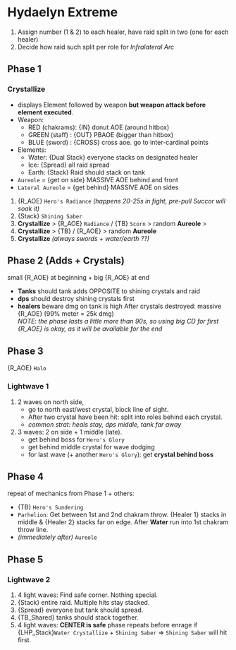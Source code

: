# Hydaelyn Extreme
1. Assign number (1 & 2) to each healer, have raid split in two (one for each healer)
2. Decide how raid such split per role for *Infralateral Arc*

## Phase 1
### Crystallize
  * displays Element followed by weapon **but weapon attack before element executed**.
  * Weapon:
    * RED (chakrams): {IN} donut AOE (around hitbox)
    * GREEN (staff) : {OUT} PBAOE (bigger than hitbox)
    * BLUE (sword)  : {CROSS} cross aoe. go to inter-cardinal points
  * Elements:
    * Water: {Dual Stack} everyone stacks on designated healer
    * Ice: {Spread} all raid spread
    * Earth: {Stack} Raid should stack on tank
  * `Aureole` = {get on side} MASSIVE AOE behind and front
  * `Lateral Aureole` = {get behind} MASSIVE AOE on sides

1. {R_AOE} `Hero's Radiance` *(happens 20-25s in fight, pre-pull Succor will soak it)*
2. {Stack} `Shining Saber`
3. **Crystallize** > {R_AOE} `Radiance` / {TB} `Scorn` > random **Aureole** > 
4. **Crystallize** > {TB} / {R_AOE} > random **Aureole** 
5. **Crystallize** *(always swords + water/earth ??)*

## Phase 2 (Adds + Crystals)
small {R_AOE} at beginning + big {R_AOE} at end
* **Tanks** should tank adds OPPOSITE to shining crystals and raid
* **dps** should destroy shining crystals first
* **healers** beware dmg on tank is high
After crystals destroyed: massive {R_AOE} (99% meter = 25k dmg)  
*NOTE: the phase lasts a little more than 90s, so using big CD for first {R_AOE} is okay, as it will be available for the end*

## Phase 3
{R_AOE} `Halo`
### Lightwave 1
1. 2 waves on north side, 
   * go to north east/west crystal, block line of sight.  
   * After two crystal have been hit: split into roles behind each crystal.  
   * *common strat: heals stay, dps middle, tank far away*
2. 3 waves: 2 on side + 1 middle (late).
   * get behind boss for `Hero's Glory`
   * get behind middle crystal for wave dodging
   * for last wave (+ another `Hero's Glory`): get **crystal behind boss**

## Phase 4
repeat of mechanics from <a>Phase 1</a> + others:
* {TB} `Hero's Sundering`
* `Parhelion`: Get between 1st and 2nd chakram throw. {Healer 1} stacks in middle & {Healer 2} stacks far on edge. After **Water** run into 1st chakram throw line.
* *(immediately after)* `Aureole`

## Phase 5
### Lightwave 2
1. 4 light waves: Find safe corner. Nothing special.
2. {Stack} entire raid. Multiple hits stay stacked.
3. {Spread} everyone but tank should spread.
4. {TB_Shared} tanks should stack together.
5. 4 light waves: **CENTER is safe**
phase repeats before enrage
if {LHP_Stack}`Water Crystallize` + `Shining Saber` => `Shining Saber` will hit first.
